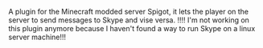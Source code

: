 A plugin for the Minecraft modded server Spigot, it lets the player on the server to send messages to Skype and vise versa. !!!! I'm not working on this plugin anymore because I haven't found a way to run Skype on a linux server machine!!!
